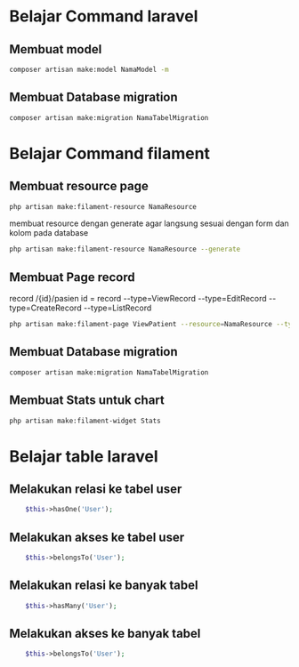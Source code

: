 # Belajar Command laravel  
## Membuat model
```bash
composer artisan make:model NamaModel -m 
```
## Membuat Database migration 
```bash
composer artisan make:migration NamaTabelMigration 
```
# Belajar Command filament  
## Membuat resource page
```bash
php artisan make:filament-resource NamaResource 
```
membuat resource dengan generate agar langsung sesuai dengan form dan kolom pada database
```bash
php artisan make:filament-resource NamaResource --generate 
```
## Membuat Page record 
record /{id}/pasien id = record 
--type=ViewRecord
--type=EditRecord
--type=CreateRecord
--type=ListRecord
```bash
php artisan make:filament-page ViewPatient --resource=NamaResource --type=ViewRecord
```
## Membuat Database migration 
```bash
composer artisan make:migration NamaTabelMigration 
```
## Membuat Stats untuk chart
```bash
php artisan make:filament-widget Stats
```

# Belajar table laravel
## Melakukan relasi ke tabel user   
```php
    $this->hasOne('User'); 
```
## Melakukan akses ke tabel user   
```php
    $this->belongsTo('User'); 
```
## Melakukan relasi ke banyak tabel    
```php
    $this->hasMany('User'); 
```
## Melakukan akses ke banyak tabel    
```php
    $this->belongsTo('User'); 
```

